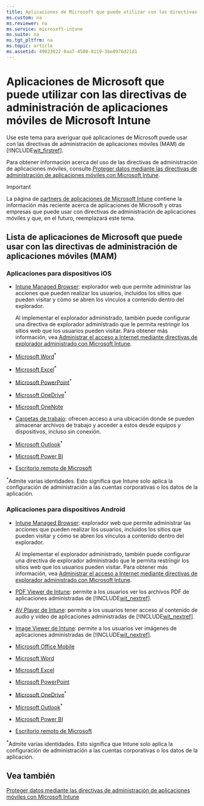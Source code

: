 ```yaml
---
title: Aplicaciones de Microsoft que puede utilizar con las directivas de administraci&#243;n de aplicaciones m&#243;viles de Microsoft Intune
ms.custom: na
ms.reviewer: na
ms.service: microsoft-intune
ms.suite: na
ms.tgt_pltfrm: na
ms.topic: article
ms.assetid: 49023822-0aa7-4508-8119-3be8976d21d1
---
```

# Aplicaciones de Microsoft que puede utilizar con las directivas de administraci&#243;n de aplicaciones m&#243;viles de Microsoft Intune
Use este tema para averiguar qué aplicaciones de Microsoft puede usar con las directivas de administración de aplicaciones móviles (MAM) de [!INCLUDE[wit_firstref](../Token/wit_firstref_md.md)].

Para obtener información acerca del uso de las directivas de administración de aplicaciones móviles, consulte [Proteger datos mediante las directivas de administración de aplicaciones móviles con Microsoft Intune](../Topic/Configure-and-deploy-mobile-application-management-policies-in-the-Microsoft-Intune-console.md).

> [!IMPORTANT]
> La página de [partners de aplicaciones de Microsoft Intune](http://www.microsoft.com/en-us/server-cloud/products/microsoft-intune/partners.aspx) contiene la información más reciente acerca de aplicaciones de Microsoft y otras empresas que puede usar con directivas de administración de aplicaciones móviles y que, en el futuro, reemplazará este tema.

## <a name="BKMK_Availapps"></a>Lista de aplicaciones de Microsoft que puede usar con las directivas de administración de aplicaciones móviles (MAM)

### Aplicaciones para dispositivos iOS

-   [Intune Managed Browser](https://itunes.apple.com/us/app/microsoft-intune-managed-browser/id943264951?mt=8): explorador web que permite administrar las acciones que pueden realizar los usuarios, incluidos los sitios que pueden visitar y cómo se abren los vínculos a contenido dentro del explorador.

    Al implementar el explorador administrado, también puede configurar una directiva de explorador administrado que le permita restringir los sitios web que los usuarios pueden visitar. Para obtener más información, vea [Administrar el acceso a Internet mediante directivas de explorador administrado con Microsoft Intune](../Topic/Manage-Internet-access-using-managed-browser-policies-with-Microsoft-Intune.md).

-   [Microsoft Word](https://itunes.apple.com/us/app/microsoft-word/id586447913?mt=8)<sup>*</sup>

-   [Microsoft Excel](https://itunes.apple.com/us/app/microsoft-excel/id586683407?mt=8)<sup>*</sup>

-   [Microsoft PowerPoint](https://itunes.apple.com/us/app/microsoft-powerpoint/id586449534?mt=8)<sup>*</sup>

-   [Microsoft OneDrive](https://itunes.apple.com/us/app/onedrive/id477537958?mt=8)<sup>*</sup>

-   [Microsoft OneNote](https://itunes.apple.com/us/app/microsoft-onenote-for-iphone/id410395246?mt=8)

-   [Carpetas de trabajo](https://itunes.apple.com/us/app/work-folders/id950878067?mt=8): ofrecen acceso a una ubicación donde se pueden almacenar archivos de trabajo y acceder a estos desde equipos y dispositivos, incluso sin conexión.

-   [Microsoft Outlook](https://itunes.apple.com/us/app/microsoft-outlook/id951937596?mt=8)<sup>*</sup>

-   [Microsoft Power BI](https://itunes.apple.com/us/app/microsoft-power-bi/id929738808?mt=8)

-   [Escritorio remoto de Microsoft](https://itunes.apple.com/app/microsoft-remote-desktop/id714464092?mt=8)

<sup>*</sup>Admite varias identidades. Esto significa que Intune solo aplica la configuración de administración a las cuentas corporativas o los datos de la aplicación.

### Aplicaciones para dispositivos Android

-   [Intune Managed Browser](https://play.google.com/store/apps/details?id=com.microsoft.intune.mam.managedbrowser&hl=en): explorador web que permite administrar las acciones que pueden realizar los usuarios, incluidos los sitios que pueden visitar y cómo se abren los vínculos a contenido dentro del explorador.

    Al implementar el explorador administrado, también puede configurar una directiva de explorador administrado que le permita restringir los sitios web que los usuarios pueden visitar. Para obtener más información, vea [Administrar el acceso a Internet mediante directivas de explorador administrado con Microsoft Intune](../Topic/Manage-Internet-access-using-managed-browser-policies-with-Microsoft-Intune.md).

-   [PDF Viewer de Intune](https://play.google.com/store/apps/details?id=com.microsoft.intune.mam.pdfviewer): permite a los usuarios ver los archivos PDF de aplicaciones administradas de [!INCLUDE[wit_nextref](../Token/wit_nextref_md.md)].

-   [AV Player de Intune](https://play.google.com/store/apps/details?id=com.microsoft.intune.mam.avplayer): permite a los usuarios tener acceso al contenido de audio y vídeo de aplicaciones administradas de [!INCLUDE[wit_nextref](../Token/wit_nextref_md.md)].

-   [Image Viewer de Intune](https://play.google.com/store/apps/details?id=com.microsoft.intune.mam.imageviewer): permite a los usuarios ver imágenes de aplicaciones administradas de [!INCLUDE[wit_nextref](../Token/wit_nextref_md.md)].

-   [Microsoft Office Mobile](https://play.google.com/store/apps/details?id=com.microsoft.office.officehub)

-   [Microsoft Word](https://play.google.com/store/apps/details?id=com.microsoft.office.word)

-   [Microsoft Excel](https://play.google.com/store/apps/details?id=com.microsoft.office.excel)

-   [Microsoft PowerPoint](https://play.google.com/store/apps/details?id=com.microsoft.office.powerpoint)

-   [Microsoft OneDrive](https://play.google.com/store/apps/details?id=com.microsoft.skydrive)<sup>*</sup>

-   [Microsoft Outlook](https://play.google.com/store/apps/details?id=com.microsoft.office.outlook&hl=en)<sup>*</sup>

-   [Microsoft Power BI](https://play.google.com/store/apps/details?id=com.microsoft.powerbim)

-   [Escritorio remoto de Microsoft](https://play.google.com/store/apps/details?id=com.microsoft.rdc.android)

<sup>*</sup>Admite varias identidades. Esto significa que Intune solo aplica la configuración de administración a las cuentas corporativas o los datos de la aplicación.

## Vea también
[Proteger datos mediante las directivas de administración de aplicaciones móviles con Microsoft Intune](../Topic/Configure-and-deploy-mobile-application-management-policies-in-the-Microsoft-Intune-console.md)

